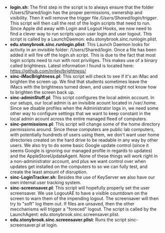 
- **login.sh**: The first step in the script is to always ensure that the folder /Users/Shared/login has the proper permissions, ownership and visibility. Then it will remove the trigger file _/Users/Shared/login/trigger_. This script will then call the rest of the login scripts that need to run. Since Apple did away with Login and Logout Hooks, we now need to find a clever way to run scripts upon user login and user logout. This script is called by a LaunchDaemon: edu.stonybrook.sinc.runlogin.plist.
- **edu.stonybrook.sinc.runlogin.plist**: This Launch Daemon looks for activity in an invisible folder: /Users/Shared/login. Once a file has been added it will fire off the login.sh script. This is due to the fact that most login scripts need to run with root priviliges. This makes use of a binary called brightness. Latest information I found is located here: https://github.com/nriley/brightness/
- **sinc-iMacBrightness.pl**: This script will check to see if it's an iMac and brighten the screen up. We find that students sometimes leave the iMacs with the brightness turned down, and users might not know how to brighten the screen back up.
- **sinc-adminStuff.pl**: This script configures the local admin account. In our setups, our local admin is an invisible acount located in /var/.home. Since we disable profiles when the Administrator logs in, we need some other way to configure settings that we want to keep constant in the local admin acount across the entire managed fleed of computers.
- **sinc-permissions.pl**: This script will change some of the home directory permissions around. Since these computers are public lab computers, with potentially hundreds of users using them, we don't want user home directories created on the hard drive to be readable in any way by other users. We also try to do some basic Google update control (since it seems Google is ignoring our managed profile in regards to updates) and the AppleStoreUpdateAgent. None of these things will work right in a non-administrator account, and plus we want control over when updates get installed on the computers to so we can fully test, and create the least amount of disruption.
- **sinc-LoginTracker.sh**: Besides the use of KeyServer we also have our own internal user tracking system.
- **sinc-screensaver.pl**: This script will hopefully properly set the user screensaver. We use LogoutAE to have a visible countdown on the screen to warn them of the impending logout. The screensaver will then try to "soft" log them out. If files are unsaved, then the other mecchanisms will trigger a "foreced" logout. The script is called by the LaunchAgent: edu.stonybrook.sinc.screensaver.plist.
- **edu.stonybrook.sinc.screensaver.plist**: Runs the script sinc-screensaver.pl at login.

